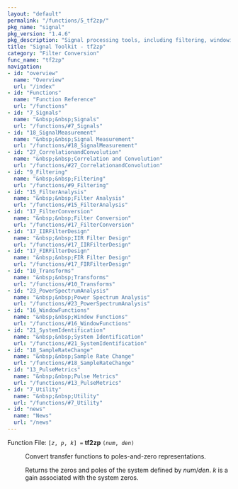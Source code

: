 ```yaml
---
layout: "default"
permalink: "/functions/5_tf2zp/"
pkg_name: "signal"
pkg_version: "1.4.6"
pkg_description: "Signal processing tools, including filtering, windowing and display functions."
title: "Signal Toolkit - tf2zp"
category: "Filter Conversion"
func_name: "tf2zp"
navigation:
- id: "overview"
  name: "Overview"
  url: "/index"
- id: "Functions"
  name: "Function Reference"
  url: "/functions"
- id: "7_Signals"
  name: "&nbsp;&nbsp;Signals"
  url: "/functions/#7_Signals"
- id: "18_SignalMeasurement"
  name: "&nbsp;&nbsp;Signal Measurement"
  url: "/functions/#18_SignalMeasurement"
- id: "27_CorrelationandConvolution"
  name: "&nbsp;&nbsp;Correlation and Convolution"
  url: "/functions/#27_CorrelationandConvolution"
- id: "9_Filtering"
  name: "&nbsp;&nbsp;Filtering"
  url: "/functions/#9_Filtering"
- id: "15_FilterAnalysis"
  name: "&nbsp;&nbsp;Filter Analysis"
  url: "/functions/#15_FilterAnalysis"
- id: "17_FilterConversion"
  name: "&nbsp;&nbsp;Filter Conversion"
  url: "/functions/#17_FilterConversion"
- id: "17_IIRFilterDesign"
  name: "&nbsp;&nbsp;IIR Filter Design"
  url: "/functions/#17_IIRFilterDesign"
- id: "17_FIRFilterDesign"
  name: "&nbsp;&nbsp;FIR Filter Design"
  url: "/functions/#17_FIRFilterDesign"
- id: "10_Transforms"
  name: "&nbsp;&nbsp;Transforms"
  url: "/functions/#10_Transforms"
- id: "23_PowerSpectrumAnalysis"
  name: "&nbsp;&nbsp;Power Spectrum Analysis"
  url: "/functions/#23_PowerSpectrumAnalysis"
- id: "16_WindowFunctions"
  name: "&nbsp;&nbsp;Window Functions"
  url: "/functions/#16_WindowFunctions"
- id: "21_SystemIdentification"
  name: "&nbsp;&nbsp;System Identification"
  url: "/functions/#21_SystemIdentification"
- id: "18_SampleRateChange"
  name: "&nbsp;&nbsp;Sample Rate Change"
  url: "/functions/#18_SampleRateChange"
- id: "13_PulseMetrics"
  name: "&nbsp;&nbsp;Pulse Metrics"
  url: "/functions/#13_PulseMetrics"
- id: "7_Utility"
  name: "&nbsp;&nbsp;Utility"
  url: "/functions/#7_Utility"
- id: "news"
  name: "News"
  url: "/news"
---
```

<dl class="first-deftypefn">
<dt class="deftypefn" id="index-tf2zp"><span class="category-def">Function File: </span><span><code class="def-type">[<var class="var">z</var>, <var class="var">p</var>, <var class="var">k</var>] =</code> <strong class="def-name">tf2zp</strong> <code class="def-code-arguments">(<var class="var">num</var>, <var class="var">den</var>)</code><a class="copiable-link" href="#index-tf2zp"></a></span></dt>
<dd><p>Convert transfer functions to poles-and-zero representations.
</p>
<p>Returns the zeros and poles of the system defined
 by <var class="var">num</var>/<var class="var">den</var>.
 <var class="var">k</var> is a gain associated with the system zeros.
 </p></dd></dl>